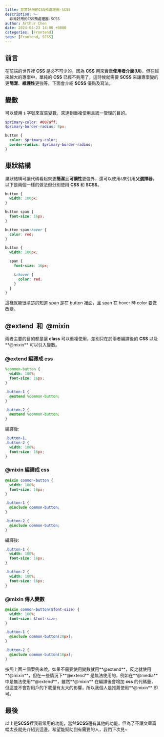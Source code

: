 ```yaml
---
title: 非常好用的CSS預處理器-SCSS
description: >-
  非常好用的CSS預處理器-SCSS
author: Arthur Chen
date: 2024-04-23 14:00 +0800
categories: [Frontend]
tags: [Frontend, SCSS]
---
```


## 前言

在前端的世界裡 **CSS** 是必不可少的，因為 **CSS** 用來實做**使用者介面(UI)**，但在越來越大的專案中，單純的 **CSS** 已經不夠用了，這時候就需要 **SCSS** 來讓專案變的更**簡潔**、**維護性**更強等，下面會介紹 **SCSS** 優點及寫法。

## 變數

可以使用 `$` 字號來宣告變數，來達到重複使用且統一管理的目的。

```scss
$primary-color: #007aff;
$primary-border-radius: 8px;

button {
  color: $primary-color;
  border-radius: $primary-border-radius;
}
```

## 巢狀結構

巢狀結構可讓代碼看起來更**簡潔**且**可讀性**更強外，還可以使用`&`來引用**父選擇器**，以下是兩個一樣的做法但分別使用 **CSS** 和 **SCSS**。

```css
button {
  width: 100px;
}

button span {
  font-size: 16px;
}

button span:hover {
  color: red;
}
```

```scss
button {
  width: 100px;

  span {
    font-size: 16px;

    &:hover {
      color: red;
    }
  }
}
```

這樣就能很清楚的知道 span 是在 button 裡面，且 span 在 hover 時 color 要做改變。

## @extend&ensp;和&ensp;@mixin

兩者主要的目的都是讓 **class** 可以重複使用，差別只在於兩者編譯後的 **CSS** 以及**@mixin** 可以引入變數。

### @extend 編譯成 css

```scss
%common-button {
  width: 100%;
  font-size: 16px;
}

.button-1 {
  @extend %common-button;
}

.button-2 {
  @extend %common-button;
}
```

編譯後:

```css
.button-1,
.button-2 {
  width: 100%;
  font-size: 16px;
}
```

### @mixin 編譯成 css

```scss
@mixin common-button {
  width: 100%;
  font-size: 16px;
}

.button-1 {
  @include common-button;
}

.button-2 {
  @include common-button;
}
```

編譯後:

```css
.button-1 {
  width: 100%;
  font-size: 16px;
}

.button-2 {
  width: 100%;
  font-size: 16px;
}
```

### @mixin 傳入變數

```scss
@mixin common-button($font-size) {
  width: 100%;
  font-size: $font-size;
}

.button-1 {
  @include common-button(20px);
}

.button-2 {
  @include common-button(16px);
}
```

按照上面三個案例來說，如果不需要使用變數就用**@extend**，反之就使用**@mixin**，但在一些情況下**@extend** 是無法使用的，例如在**@media** 中是無法使用**@extend**，雖然**@mixin** 在編譯後會增加 **css** 的代碼量，但這並不會對用戶的下載量有太大的影響，所以我個人是推薦使用**@mixin** 即可。

## 最後

以上是**SCSS**裡我最常用的功能，當然**SCSS**還有其他的功能，但為了不讓文章篇幅太長就先介紹到這邊，希望能幫助到有需要的人，我們下次見~
